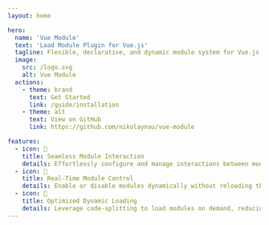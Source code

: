 ```yaml
---
layout: home

hero:
  name: 'Vue Module'
  text: 'Load Module Plugin for Vue.js'
  tagline: Flexible, declarative, and dynamic module system for Vue.js
  image:
    src: /logo.svg
    alt: Vue Module
  actions:
    - theme: brand
      text: Get Started
      link: /guide/installation
    - theme: alt
      text: View on GitHub
      link: https://github.com/nikolaynau/vue-module

features:
  - icon: 💪
    title: Seamless Module Interaction
    details: Effortlessly configure and manage interactions between modules using intuitive hooks like onInstalled.
  - icon: 🧩
    title: Real-Time Module Control
    details: Enable or disable modules dynamically without reloading the page for a smoother user experience.
  - icon: 🚀
    title: Optimized Dynamic Loading
    details: Leverage code-splitting to load modules on demand, reducing initial load times and improving app performance.
---
```

